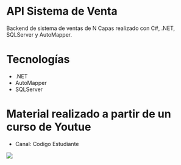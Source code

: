 # API Sistema de Venta
Backend de sistema de ventas de N Capas realizado con C#, .NET, SQLServer y AutoMapper.

# Tecnologías
- .NET
- AutoMapper
- SQLServer

# Material realizado a partir de un curso de Youtue
- Canal: Codigo Estudiante

![](https://i.ibb.co/RhsHtYm/APISISTEMAVENTA.png)